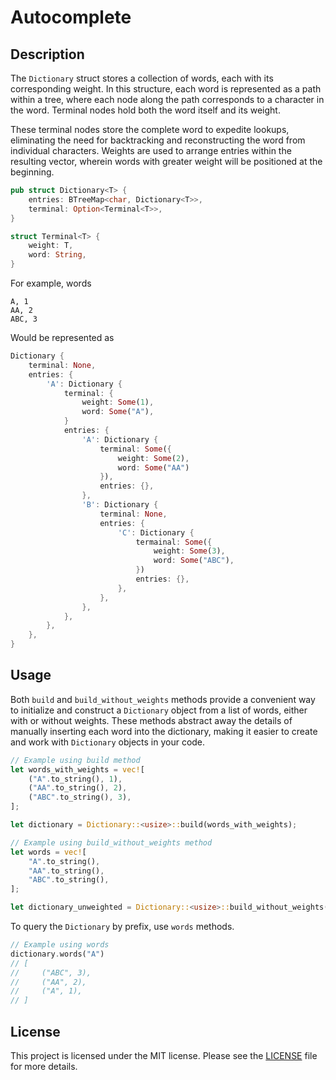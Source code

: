 # Autocomplete

## Description

The `Dictionary` struct stores a collection of words, each with its corresponding weight. In this structure, each word is represented as a path within a tree, where each node along the path corresponds to a character in the word. Terminal nodes hold both the word itself and its weight. 

These terminal nodes store the complete word to expedite lookups, eliminating the need for backtracking and reconstructing the word from individual characters. Weights are used to arrange entries within the resulting vector, wherein words with greater weight will be positioned at the beginning.

```rust
pub struct Dictionary<T> {
    entries: BTreeMap<char, Dictionary<T>>,
    terminal: Option<Terminal<T>>,
}

struct Terminal<T> {
    weight: T,
    word: String,
}
```

For example, words
```
A, 1
AA, 2
ABC, 3
```

Would be represented as

```rust
Dictionary {
    terminal: None,
    entries: {
        'A': Dictionary {
            terminal: {
                weight: Some(1),
                word: Some("A"),
            }
            entries: {
                'A': Dictionary {
                    terminal: Some({
                        weight: Some(2),
                        word: Some("AA")
                    }),
                    entries: {},
                },
                'B': Dictionary {
                    terminal: None,
                    entries: {
                        'C': Dictionary {
                            termainal: Some({
                                weight: Some(3),
                                word: Some("ABC"),
                            })
                            entries: {},
                        },
                    },
                },
            },
        },
    },
}
```

## Usage

Both `build` and `build_without_weights` methods provide a convenient way to initialize and construct a `Dictionary` object from a list of words, either with or without weights. These methods abstract away the details of manually inserting each word into the dictionary, making it easier to create and work with `Dictionary` objects in your code.

```rust
// Example using build method
let words_with_weights = vec![
    ("A".to_string(), 1),
    ("AA".to_string(), 2),
    ("ABC".to_string(), 3),
];

let dictionary = Dictionary::<usize>::build(words_with_weights);

// Example using build_without_weights method
let words = vec![
    "A".to_string(),
    "AA".to_string(),
    "ABC".to_string(),
];

let dictionary_unweighted = Dictionary::<usize>::build_without_weights(words);
```
To query the `Dictionary` by prefix, use `words` methods.
```rust
// Example using words
dictionary.words("A")
// [
//     ("ABC", 3), 
//     ("AA", 2), 
//     ("A", 1), 
// ]
```

## License

This project is licensed under the MIT license. Please see the [LICENSE](LICENSE) file for more details.
